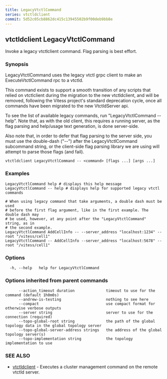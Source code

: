 ```yaml
---
title: LegacyVtctlCommand
series: vtctldclient
commit: 5d52c05cb8862dc415c13945502b9f00deb9bb8e
---
```

## vtctldclient LegacyVtctlCommand

Invoke a legacy vtctlclient command. Flag parsing is best effort.

### Synopsis

LegacyVtctlCommand uses the legacy vtctl grpc client to make an ExecuteVtctlCommand
rpc to a vtctld.

This command exists to support a smooth transition of any scripts that relied on
vtctlclient during the migration to the new vtctldclient, and will be removed,
following the Vitess project's standard deprecation cycle, once all commands
have been migrated to the new VtctldServer api.

To see the list of available legacy commands, run "LegacyVtctlCommand -- help".
Note that, as with the old client, this requires a running server, as the flag
parsing and help/usage text generation, is done server-side.

Also note that, in order to defer that flag parsing to the server side, you must
use the double-dash ("--") after the LegacyVtctlCommand subcommand string, or
the client-side flag parsing library we are using will attempt to parse those
flags (and fail).

```
vtctldclient LegacyVtctlCommand -- <command> [flags ...] [args ...]
```

### Examples

```
LegacyVtctlCommand help # displays this help message
LegacyVtctlCommand -- help # displays help for supported legacy vtctl commands

# When using legacy command that take arguments, a double dash must be used
# before the first flag argument, like in the first example. The double dash may
# be used, however, at any point after the "LegacyVtctlCommand" string, as in
# the second example.
LegacyVtctlCommand AddCellInfo -- --server_address "localhost:1234" --root "/vitess/cell1"
LegacyVtctlCommand -- AddCellInfo --server_address "localhost:5678" --root "/vitess/cell1"
```

### Options

```
  -h, --help   help for LegacyVtctlCommand
```

### Options inherited from parent commands

```
      --action_timeout duration              timeout to use for the command (default 1h0m0s)
      --andrew-is-testing                    nothing to see here
      --compact                              use compact format for otherwise verbose outputs
      --server string                        server to use for the connection (required)
      --topo-global-root string              the path of the global topology data in the global topology server
      --topo-global-server-address strings   the address of the global topology server(s)
      --topo-implementation string           the topology implementation to use
```

### SEE ALSO

* [vtctldclient](../)	 - Executes a cluster management command on the remote vtctld server.

